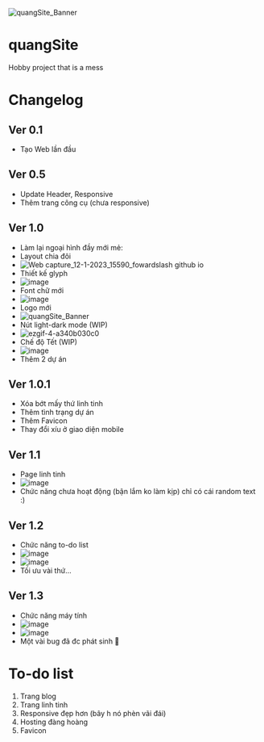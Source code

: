 ![quangSite_Banner](https://user-images.githubusercontent.com/68984861/212021281-318a0a44-f46d-4f51-b871-85175c3ce504.svg)
# quangSite
Hobby project that is a mess
# Changelog
## Ver 0.1
- Tạo Web lần đầu
## Ver 0.5
- Update Header, Responsive
- Thêm trang công cụ (chưa responsive)
## Ver 1.0
- Làm lại ngoại hình đầy mới mẻ:
- Layout chia đôi
- ![Web capture_12-1-2023_15590_fowardslash github io](https://user-images.githubusercontent.com/68984861/212022898-02809115-9a1e-4a57-b399-1c39e1e61ef6.jpeg)
- Thiết kế glyph
- ![image](https://user-images.githubusercontent.com/68984861/212022143-2e24090e-6c26-4ae2-9e7b-f8fd5eb859da.png)
- Font chữ mới
- ![image](https://user-images.githubusercontent.com/68984861/212022227-ddc7a5b5-3318-42ee-acb8-b46250f90a8e.png)
- Logo mới
- ![quangSite_Banner](https://user-images.githubusercontent.com/68984861/212022332-2b1ca197-c7d5-474e-b376-05da8c105223.svg)
- Nút light-dark mode (WIP)
- ![ezgif-4-a340b030c0](https://user-images.githubusercontent.com/68984861/212024249-fde2180a-d0b8-471f-9f59-97f687d72bea.gif)
- Chế độ Tết (WIP)
- ![image](https://user-images.githubusercontent.com/68984861/212024092-835f2958-dd4c-4f18-80bb-d02fc61031cf.png)
- Thêm 2 dự án
## Ver 1.0.1
- Xóa bớt mấy thứ linh tinh
- Thêm tình trạng dự án
- Thêm Favicon
- Thay đổi xíu ở giao diện mobile
## Ver 1.1
- Page linh tinh
- ![image](https://user-images.githubusercontent.com/68984861/215038793-e1c3d652-f086-4972-b491-b2224dc33027.png)
- Chức năng chưa hoạt động (bận lắm ko làm kịp) chỉ có cái random text :)
## Ver 1.2
- Chức năng to-do list
- ![image](https://user-images.githubusercontent.com/68984861/216246861-8b77797c-3815-44d2-9587-997603590618.png)
- ![image](https://user-images.githubusercontent.com/68984861/216246949-6ad69ee2-0d62-47ae-a920-eb082205a378.png)
- Tối ưu vài thứ...
## Ver 1.3
- Chức năng máy tính
- ![image](https://user-images.githubusercontent.com/68984861/216517031-6b9ed100-1c5f-4fbb-8b99-24f29dd48430.png)
- ![image](https://user-images.githubusercontent.com/68984861/216517066-eed58963-fd13-4e80-b110-12a44212e352.png)
- Một vài bug đã đc phát sinh 🙂
# To-do list
1. Trang blog
2. Trang linh tinh
3. Responsive đẹp hơn (bây h nó phèn vãi đái)
4. Hosting đàng hoàng
5. Favicon
